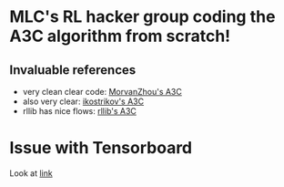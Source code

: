 # MLC's RL hacker group coding the A3C algorithm from scratch!

## Invaluable references 
* very clean clear code: [MorvanZhou's A3C](https://github.com/MorvanZhou/pytorch-A3C/blob/master/discrete_A3C.py)
* also very clear: [ikostrikov's A3C ](https://github.com/ikostrikov/pytorch-a3c/tree/48d95844755e2c3e2c7e48bbd1a7141f7212b63f)
* rllib has nice flows: [rllib's A3C](https://docs.ray.io/en/latest/auto_examples/plot_example-a3c.html)

# Issue with Tensorboard 
Look at [link](https://discuss.pytorch.org/t/using-tensorboard-with-distributeddataparallel/102555/2) 